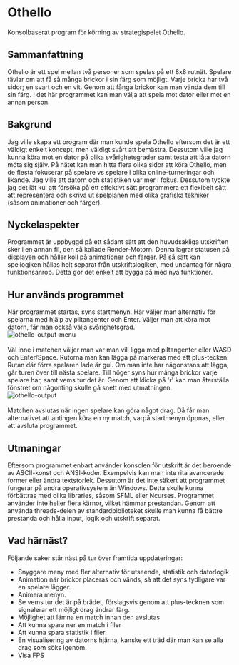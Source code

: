 # Othello
Konsolbaserat program för körning av strategispelet Othello.
## Sammanfattning
Othello är ett spel mellan två personer som spelas på ett 8x8 rutnät. Spelare tävlar om att få så många brickor i sin färg som möjligt.
Varje bricka har två sidor; en svart och en vit. Genom att fånga brickor kan man vända dem till sin färg. I det här programmet kan man välja att 
spela mot dator eller mot en annan person.
## Bakgrund
Jag ville skapa ett program där man kunde spela Othello eftersom det är ett väldigt enkelt koncept, men väldigt svårt att bemästra. Dessutom ville jag
kunna köra mot en dator på olika svårighetsgrader samt testa att låta datorn möta sig själv. På nätet kan man hitta flera olika sidor att köra Othello, men
de flesta fokuserar på spelare vs spelare i olika online-turneringar och likande. Jag ville att datorn och statistiken var mer i fokus. Dessutom tyckte jag det lät
kul att försöka på ett effektivt sätt programmera ett flexibelt sätt att representera och skriva ut spelplanen med olika grafiska tekniker (såsom animationer och färger).
## Nyckelaspekter
Programmet är uppbyggd på ett sådant sätt att den huvudsakliga utskriften sker i en annan fil, den så kallade Render-Motorn. Denna lagrar statusen på displayen och håller koll på animationer och färger. På så sätt kan spellogiken hållas helt separat från utskriftslogiken, med undantag för några funktionsanrop. Detta gör det enkelt att bygga på med nya funktioner.
## Hur används programmet
När programmet startas, syns startmenyn. Här väljer man alternativ för spelarna med hjälp av piltangenter och Enter. Väljer man att köra mot datorn, får man också välja svårighetsgrad.&nbsp;<br>
![othello-output-menu](https://github.com/user-attachments/assets/ca03b7d4-2e3c-4d33-a446-09ff9d7747d6)
&nbsp;<br>&nbsp;<br>
Väl inne i matchen väljer man var man vill ligga med piltangenter eller WASD och Enter/Space. Rutorna man kan lägga på markeras med ett plus-tecken. Rutan där förra spelaren lade är gul. Om man inte har någonstans att lägga, går turen över till nästa spelare. Till höger syns hur många brickor varje spelare har, samt vems tur det är. Genom att klicka på 'r' kan man återställa fönstret om någonting skulle gå snett med utmatningen.
&nbsp;<br>
![othello-output](https://github.com/user-attachments/assets/2dad2cac-52b9-48c1-b7f4-d8401d0333d5)
&nbsp;<br>&nbsp;<br>
Matchen avslutas när ingen spelare kan göra något drag. Då får man alternativet att antingen köra en ny match, varpå startmenyn öppnas, eller att avsluta programmet.

## Utmaningar
Eftersom programmet enbart använder konsolen för utskrift är det beroende av ASCII-konst och ANSI-koder. Exempelvis kan man inte rita avancerade former eller ändra textstorlek. Dessutom är det inte säkert att programmet fungerar på andra operativsystem än Windows. Detta skulle kunna förbättras med olika libraries, såsom SFML eller Ncurses. Programmet använder inte heller flera kärnor, vilket hämmar prestandan. Genom att använda threads-delen av standardbiblioteket skulle man kunna få bättre prestanda och hålla input, logik och utskrift separat.
## Vad härnäst?
Följande saker står näst på tur över framtida uppdateringar:
* Snyggare meny med fler alternativ för utseende, statistik och datorlogik.
* Animation när brickor placeras och vänds, så att det syns tydligare var en spelare lägger.
* Animera menyn.
* Se vems tur det är på brädet, förslagsvis genom att plus-tecknen som signalerar ett möjligt drag ändrar färg.
* Möjlighet att lämna en match innan den avslutas
* Att kunna spara ner en match i filer
* Att kunna spara statistik i filer
* En visualisering av datorns hjärna, kanske ett träd där man kan se alla drag som söks igenom.
* Visa FPS
